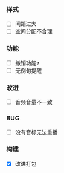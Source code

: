 ### 样式
-[ ] 间距过大
-[ ] 空间分配不合理
### 功能
-[ ] 撤销功能z
-[ ] 无例句提醒
### 改进
-[ ] 音频音量不一致
### BUG
-[ ] 没有音标无法重播
### 构建
-[x] 改进打包